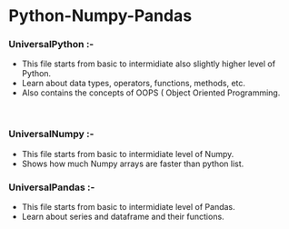 # Python-Numpy-Pandas

### UniversalPython :- 
- This file starts from basic to intermidiate also slightly higher level of Python.
- Learn about data types, operators, functions, methods, etc.
- Also contains the concepts of OOPS ( Object Oriented Programming.
<br/>

### UniversalNumpy :- 
- This file starts from basic to intermidiate level of Numpy.
- Shows how much Numpy arrays are faster than python list.

### UniversalPandas :- 
- This file starts from basic to intermidiate level of Pandas.
- Learn about series and dataframe and their functions.

### 
